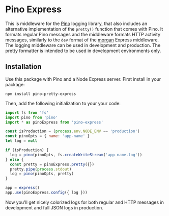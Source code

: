# Pino Express

This is middleware for the [Pino](https://github.com/pinojs/pino) logging library, that also includes an alternative implementation of the `pretty()` function that comes with Pino.  It formats regular Pino messages and the middleware formats HTTP activity messages, similarly to the `dev` format of the [morgan](https://github.com/expressjs/morgan) Express middleware.  The logging middleware can be used in development and production.  The pretty formatter is intended to be used in development environments only.

## Installation

Use this package with Pino and a Node Express server.  First install in your package:

```
npm install pino-pretty-express
```

Then, add the following initialization to your your code:

```Javascript
import fs from 'fs'
import pino from 'pino'
import * as pinoExpress from 'pino-express'

const isProduction = (process.env.NODE_ENV == 'production')
const pinoOpts = { name: 'app-name' }
let log = null

if (isProduction) {
  log = pino(pinoOpts, fs.createWriteStream('app-name.log'))
} else {
  const pretty = pinoExpress.pretty({})
  pretty.pipe(process.stdout)
  log = pino(pinoOpts, pretty)
}

app = express()
app.use(pinoExpress.config({ log }))
```

Now you'll get nicely colorized logs for both regular and HTTP messages in development and full JSON logs in production.
